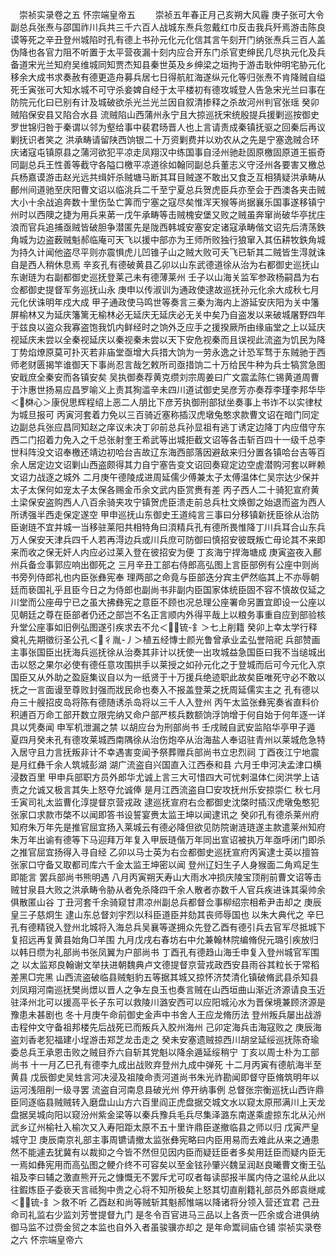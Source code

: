 <!-- { "loadSidebar": true } -->
　崇祯实录卷之五  怀宗端皇帝五
　　崇祯五年春正月己亥朔大风霾  庚子张可大令副总兵张焘与邵国祚川兵共三千六百人战城东焘兵忽戴红巾反击我兵歼焉游击陈良谟等死之辛丑登州城陷时孔有德上书孙元化元化信其言午刻开门纳张焘兵三百人盖伪降也各官力阻不听置于太平营夜漏十刻内应合开东门杀官吏绅民几尽执元化及兵备道宋光兰知府吴维城同知贾杰知县秦世英及乡绅梁之垣拘于游击耿仲明宅胁元化移余大成书求奏赦有德更造舟募兵居七日得航舡海遂纵元化等归张焘不肯降贼自缢死壬寅张可大知水城不可守杀妾婢自经于太平楼初有德攻城登人告急宋光兰曰事在防院元化曰已别有计及城破欲杀光兰光兰因自叙清掺释之杀故河州判官张瑶  癸卯贼陷保安县又陷合水县  流贼陷山西蒲州永宁且大掠巡抚宋统殷提兵援剿巡按御史罗世锦归咎于秦谓以邻为壑给事中裴君旸晋人也上言请责成秦镇抚驱之回秦后再议剿抚识者笑之  洪承畴请留陕西饷银二十万资剿费并以劝农从之先是宁塞逸贼合环庆诸寇屯镇原县之蒲河欲犯平凉走凤翔汉中练国事自泾州驰赴固原檄固原道王振奇同副总兵王性善等截守各隘口檄平凉道徐如翰同副总兵董志义守泾州各要害又檄总兵杨嘉谟游击赵光远共缉奸杀贼塘马断其耳目贼遂不敢出又食乏互相猜疑洪承畴从鄜州间道驰至庆阳曹文诏以临洮兵二千至宁夏总兵贺虎臣兵亦至会于西澳各夹击贼大小十余战追奔数十里伤坠亡筭而宁塞之寇尽矣惟浑天猴等尚据襄乐国事遂移镇宁州时以西隩之捷为用兵来苐一戊午承畴等击贼槐安堡又败之贼虽奔窜尚破华亭扰庄浪而官兵追捕亟贼皆破胆争潜匿先是陇西韩城安塞安定诸寇承畴偕文诏先后清荡鉄角城为边盗薮贼魁郝临庵可天飞以援中部亦为王师所败独行狼窜入其伍耕牧鉄角城为持久计闻他盗尽平则亦震惧虎儿凹锥子山之贼大败可夭飞已斩其二贼皆生淂就诛自是西人稍休息焉  辛亥孔有德破黄县乙卯以山东武德道徐从治为右都御史巡抚山东谢琏为右副都御史巡抚登莱己未有德薄莱州  壬子以山海关监军参政杨嗣昌为右佥都御史提督军务巡抚山永  庚申以传淑训为通政使逮故巡抚孙元化余大成秋七月元化伏诛明年戍大成  甲子通政使马鸣世等奏言三秦为海内上游延安庆阳为关中籓屏榆林又为延庆籓篱无榆林必无延庆无延庆必无关中矣乃自盗发以来破城屠野四年于兹良以盗众我寡盗饱我饥内鲜经时之饷外乏应手之援揆厥所由缘庙堂之上以延庆视延庆未尝以全秦视延庆以秦视秦未尝以天下安危视秦而且误视此流盗为饥民为降丁势焰燎原莫可扑灭若非庙堂亟增大兵措大饷为一劳永逸之计恐军骛于东贼驰于西师老财匮揭竿谁御天下事尚忍言哉乞敕所司亟措饷二十万给民牛种为兵士犒赏急图安戢庶全秦安而各镇安矣  吴执御奏荐黄克缵刘宗周姜曰广文震孟陈仁锡黄道周曹于汴惠世扬易应昌罗喻义上责其狥滥辛未四川道试御史吴彦芳亦奏荐李瑾李邦华毕＜棥心＞康倪思辉程绍上恶二人朋比下彦芳执御刑部狱坐奏事上书诈不以实律杖为城旦报可  丙寅河套着力免以三百骑近塞称插汉虎墩兔憨求款曹文诏在暗门同定边副总兵张应昌同知赵之庠议未决丁卯前总兵孙显祖有逃丁诱定边降丁内应借守东西二门招着力免入之千总张射奎王希武等出城拒截文诏等各击斩百四十一级千总李世科阵没文诏奉檄还靖边初哈台吉故辽东海西部落因避敌来归分置各镇哈台吉等百余人居定边文诏剿山西盗颇得其力自宁塞告变文诏回奏窥定边空虗潜购河套以畔赖文诏力战逐之城外  二月庚午德陵成进周延儒少傅兼太子太傅温体仁吴宗达少保并太子太保何如宠太子太保各赐金币余文武内臣赏赉有差  丙子西人二十骑犯宣府黄土梁保安盗购西人八百余骑夹攻宁镇贺虎臣溃走前总兵杜文焕御之始退而盗为西人所诱强半西走保定遂空  甲申巡抚山东御史王道纯言三事曰分移镇新抚臣徐从治防臣谢琏不宜并城一当移驻莱阳共相特角曰湏精兵孔有德所畏惟降丁川兵耳合山东兵万人保安天津兵四千人若再淂边兵或川兵庶可防御曰慎招安彼既叛亡毋论其不来即来而收之保无奸人内应必过莱入登在彼招安为便  丁亥海宁捍海塘成  庚寅盗夜入鄜州兵备佥事郭应响出御死之  三月辛丑工部右侍郎高弘图上言臣部例有公座中则尚书旁列侍郎礼也内臣张彝宪奉  理两部之命竟与臣部迭分宾主俨然临其上不亦辱朝廷而亵国礼乎且臣今日之为侍郎也副尚书非副内臣国家体统臣固不容不慎故仅延之川堂而公座毋宁已之虽大拂彝宪之意臣不顾也况总理公座署命另置宜即设一公座以见朝廷之尊在臣部者仍还之部岂不名正言顺内外得平哉上以粮务事重自应到部验核升堂公座事如旧例弘图遂引疾求去不允＜锍-釒＞七上削籍  癸卯上幸太学行释奠礼先期徵衍圣公孔＜彳胤-丿＞植五经慱士颜光鲁曾承业孟弘誉陪祀  兵部赞画主事张国臣出抚海兵巡抚徐从治奏其非计以抚使一出攻城益急国臣曰我不当缒城出击以怒之果尔必使有德任意攻围拱手以莱授之如孙元化之于登城而后可今元化入京国臣又从外助之盈庭集议自以为一纸贤于十万援兵绝迹职此故矣臣唯死守必不敢以抚之一言面谩至尊败封强而戕民命也奏入不报盖登莱之抚周延儒实主之  孔有德以舟三十艘招皮岛将陈有德随诱杀岛将以三千人入登州  丙午太监张彝宪奏省直料价积逋百万命工部开数立限完纳又命户部严核兵数额饷浮饷增于何自始于何年逐一详具以凭奏闻  申军机泄漏之禁  以胡应台为刑部尚书  壬戌贼自武安监陷华亭甲子遁  夏四月癸未孔有德攻莱城西南隅徐从治伤炮卒从治海盐人奉诏驻青州以莱城危急特入居守且力言抚叛非计不幸遇害变闻予祭葬赠兵部尚书立忠烈祠  丁酉夜江宁地震  是月红彝千余人筑城彭湖  湖广流盗自兴国直入江西泰和县  六月壬申河决孟津口横浸数百里  甲申兵部职方员外郎华尤诚上言三大可惜四大可忧剌温体仁闵洪学上诘责之允诚又极言其失上怒夺允诚俸  是月江西流盗自□安攻抚州乐安掠崇仁  秋七月壬寅司礼太监曹化淳提督京营戎政  逮巡抚宣府右佥都御史沈棨时插汉虎墩兔憨犯张家口求款市棨不以闻即答书设誓宴赉太监王坤以闻逮讯之  癸卯孔有德杀莱州府知府朱万年先是推官屈宜扬入莱城云有德必降但欲见防院谢涟琏遂主款遣莱州知府朱万年出谕有德等下马迎拜万年复入甲辰琏偕万年同出宣诏被执万年亟呼闭门即杀之推官屈宜扬得入寻自经  乙卯以马士英为右佥都御史巡抚宣府丙寅逮士英以擅笞张家口守备又取都司库六千金太监王坤密以闻  登州辽妇生子人身猴面二角鸡足生即能言  罢兵部尚书熊明遇  八月丙寅朔天寿山大雨水冲损庆陵宝顶削前曹文诏等击贼甘泉县大败之洪承畴令胁从者免杀降四千余人散者亦数千人官兵疾进诛其渠帅余俱散匿山谷  丁丑河套千余骑窥甘肃凉州副总兵都督佥事柳绍宗相希尹击却之  庚辰皇三子慈炯生  逮山东总督刘宇烈以科臣道臣并劾其丧师辱国也  以朱大典代之  辛巳孔有德精锐入登州北城将入海总兵吴襄等遂拥众先登乙酉有德引兵去官军尽抵城下复招远再复黄县始角□羊围  九月戊戌右春坊右中允兼翰林院编脩倪元璐引疾放归  以韩日缵为礼部尚书张凤翼为户部尚书  丁酉孔有德趋山海壬申复入登州城官军围之  以太监郑良翰谢文举扶进朝魏典卢文德提督京营戎政西安县雨谷其粒长于常稻差黑□完黑  山西流盗破临县贼魁豹五等据其城又掠怀济焚清化镇破脩武县杀知县刘凤翔河南巡抚樊尚燝以晋人之争左良玉也奏言贼在山西垣曲山渐近济源请良玉近驻泽州北可以援高平长子东可以救陵川潞安西可以应阳城沁水为晋保境兼顾济源是豫患未甚剧也  冬十月庚午命前御史金声中书舍人王应龙脩历法  登州叛兵屡出战游击程仲文守备祖邦楼先后战死已而叛兵入胶州海州  己卯定海兵击海寇败之  庚辰海盗刘香老犯福建小埕游击郑芝龙击走之  癸未安塞遗贼掠西川胡坌延绥巡抚陈奇瑜委总兵王承恩击败之贼目乔六自斩其党魁以降余遁延绥稍宁  丁亥以周士朴为工部尚书  十一月乙巳孔有德李九成出战败弃登州九成中弹死  十二月丙寅有德航海半至黄县  戊辰御史吴甡言河决浸及祖陵命责河道尚书朱光祚勘闻即督守臣脩筑明年以运河浅阻削一级寻罢  流盗自河南息县破光州  停开纳事例  总督张宗衡巡抚山西许鼎臣同逐临县贼贼转入磨盘山山方六百里阎正虎盘据交城文水以窥太原邢满川上天龙盘据吴城向阳以窥汾州紫金梁等以秦兵豫兵毛兵尽集泽潞东南遂乘虗掠东北从沁州武乡辽州榆社入榆次又入寿阳距太原不五十里许鼎臣遂撤临县之师以归  戊寅严皇城守卫  庚辰南京礼部主事周镳请撤太监张彝宪略曰内臣用易而去难此从来之通患然不能遽去犹冀有以裁抑之今皆不然但见因内臣而疑廷臣者多矣用廷臣而疑内臣无一焉如彝宪用而高弘图之鲠介终不可容矣以至金铉孙肇兴魏呈润赵良曦曹文衡王弘祖及李曰辅之激直熊开元之慷慨无不罢斥尤可叹者每读邸报半属内侍之温纶从此以往鍜炼臣子委亵天言祗狥中贵之心将不知所极矣上怒其切直削籍礼部员外郎袁继咸＜锍-釒＞救不听  乙酉赵和尚等贼斩其魁郝惟端以降诸将分领入营还宜君  己丑命司礼监右少监刘芳誉提督九门  是冬令百官进马三品以上各贡一匹余或合进俱纳御马监不过赍金贸之本监也自外入者虽骏骥亦却之  是年命鬻祠庙仓铺
崇祯实录卷之六  怀宗端皇帝六
